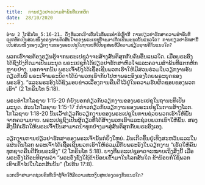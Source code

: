```yaml
---
title:  ການຢຽວຢາຄວາມສຳພັນທີ່ແຕກຫັກ
date:  28/10/2020
---
```


`ອ່ານ 2 ໂກຣິນໂທ 5:16-21. ດັ່ງທີ່ພວກເຮົາເຫັນໃນຂໍ້ພຣະຄຳພີເຫຼົ່ານີ້ ການຢຽວຢາຮັກສາຄວາມສຳພັນທີ່ແຕກຫັກເປັນສ່ວນໜຶ່ງຂອງການຕັດສິນໃຈຂອງພຣະເຢຊູທີ່ຈະມາເກີດເປັນມະນຸດນັ້ນແນວໃດ? ການຢຽວຢາຮັກສານີ້ເປັນສ່ວນໜຶ່ງຂອງວຽກງານຂອງພຣະເຢຊູໃນຖານະທີ່ເປັນຄູສອນທີ່ມີຄວາມຊ່ຽວຊານຄືກັນແນວໃດ?`

ພວກເຮົາຈະຕ້ອງຮຽນຮູ້ຈາກພຣະເຢຊູວ່າຈະສ້າງສັນຕິສຸກກັບຄົນອື່ນແນວໃດ. ເມື່ອພຣະອົງໄດ້ຊົງບັງກີດມາເປັນມະນຸດ ພຣະເຢຊູກໍໄດ້ຢຽວຢາຮັກສາຫົວໃຈແລະຄວາມສຳພັນທີ່ແຕກຫັກຫຼາຍຢ່າງ. ນອກຈາກນັ້ນ ພຣະເຈົ້າຍັງໄດ້ເຊື້ອເຊີນພວກເຮົາໃຫ້ມີສ່ວນຮ່ວມໃນວຽກງານອັນດຽວກັນນີ້ ພຣະເຈົ້າພຣະບິດາໄດ້ນຳພວກເຮົາກັບໄປຫາພຣະອົງເອງໂດຍພຣະບຸດຂອງພຣະອົງ. “ແລະພຣະອົງໄດ້ຊົງມອບຂ່າວເລື່ອງການຄືນດີໄວ້ຢູ່ໃນຄວາມຮັບຜິດຊອບຂອງພວກເຮົາ” (2 ໂກຣິນໂທ 5:18).

ພຣະທຳໂກໂລຊາຍ 1:15-20 ກໍຍັງບອກກ່ຽວກັບວຽກງານຂອງພຣະເຢຊູໃນຖານະທີ່ເປັນມະນຸດ. ສ່ວນໂກໂລຊາຍ 1:15-17 ກໍກ່າວກ່ຽວກັບວຽກງານຂອງພຣະເຢຊູໃນການສ້າງໂລກ. ໂກໂລຊາຍ 1:18-20 ນັ້ນເວົ້າກ່ຽວກັບວຽກງານຂອງພຣະເຢຊູໃນການຊ່ວຍພວກເຮົາໃຫ້ພົ້ນຈາກຄວາມບາບ. ພຣະເຢຊູຊົງເປັນຜູ້ດຽວທີ່ໄດ້ສ້າງພວກເຮົາແລະຊ່ວຍພວກເຮົາໃຫ້ພົ້ນ. ສອງສິ່ງນີ້ກໍເຮັດໃຫ້ພຣະເຈົ້ານັ້ນສາມາດນຳທຸກຢ່າງມາສູ່ສັນຕິສຸກກັບພຣະອົງເອງ.

ວຽກງານການຢຽວຢາຮັກສາຂອງພຣະເຈົ້ານັ້ນກໍຍິ່ງໃຫຍ່. ມັນເກີດຂຶ້ນຢູ່ເທິງສະຫວັນແລະໃນແຜ່ນດິນໂລກ ພຣະເຈົ້າໄດ້ເຊື້ອເຊີນພວກເຮົາໃຫ້ຮ່ວມມືກັບພຣະອົງໃນວຽກງານ “ເຮັດໃຫ້ຄົນທຸກຊາດຄືນດີກັບພຣະອົງ” (2 ໂກຣິນໂທ 5:18). ບາງທີພຣະເຢຊູອາດຈະໝາຍເຖິງສິ່ງນີ້ ເມື່ອພຣະອົງໄດ້ອະທິຖານວ່າ “ພຣະອົງຊົງໃຊ້ຂ້ານ້ອຍເຂົ້າມາໃນໂລກສັນໃດ ຂ້ານ້ອຍກໍໃຊ້ພວກເຂົາເຂົ້າໄປໃນໂລກສັນນັ້ນ” (ໂຢຮັນ 17:8).

`ພວກເຮົາສາມາດຊ່ວຍຄົນທີ່ເຮົາຮູ້ຈັກໃຫ້ມີຄວາມສະຫງົບສຸກປອງດອງກັນແນວໃດ?`